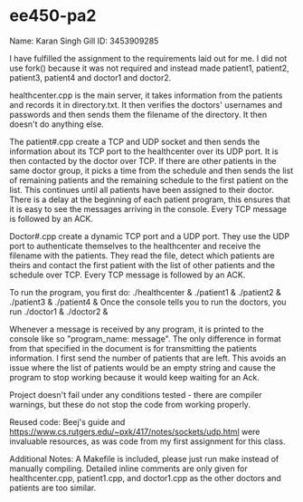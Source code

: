 # ee450-pa2

Name: Karan Singh Gill
ID: 3453909285

I have fulfilled the assignment to the requirements laid out for me. I did not use fork() because it was not required and instead made patient1, patient2, patient3, patient4 and doctor1 and doctor2.

healthcenter.cpp is the main server, it takes information from the patients and records it in directory.txt. It then verifies the doctors' usernames and passwords and then sends them the filename of the directory. It then doesn't do anything else.

The patient#.cpp create a TCP and UDP socket and then sends the information about its TCP port to the healthcenter over its UDP port. It is then contacted by the doctor over TCP. If there are other patients in the same doctor group, it picks a time from the schedule and then sends the list of remaining patients and the remaining schedule to the first patient on the list. This continues until all patients have been assigned to their doctor. There is a delay at the beginning of each patient program, this ensures that it is easy to see the messages arriving in the console. Every TCP message is followed by an ACK.

Doctor#.cpp create a dynamic TCP port and a UDP port. They use the UDP port to authenticate themselves to the healthcenter and receive the filename with the patients. They read the file, detect which patients are theirs and contact the first patient with the list of other patients and the schedule over TCP. Every TCP message is followed by an ACK.

To run the program, you first do:
./healthcenter & ./patient1 & ./patient2 & ./patient3 & ./patient4 &
Once the console tells you to run the doctors, you run
./doctor1 & ./doctor2 & 

Whenever a message is received by any program, it is printed to the console like so "program_name: message". The only difference in format from that specified in the document is for transmitting the patients information. I first send the number of patients that are left. This avoids an issue where the list of patients would be an empty string and cause the program to stop working because it would keep waiting for an Ack.

Project doesn't fail under any conditions tested - there are compiler warnings, but these do not stop the code from working properly.

Reused code:
Beej's guide and https://www.cs.rutgers.edu/~pxk/417/notes/sockets/udp.html were invaluable resources, as was code from my first assignment for this class.

Additional Notes:
A Makefile is included, please just run make instead of manually compiling.
Detailed inline comments are only given for healthcenter.cpp, patient1.cpp, and doctor1.cpp as the other doctors and patients are too similar.